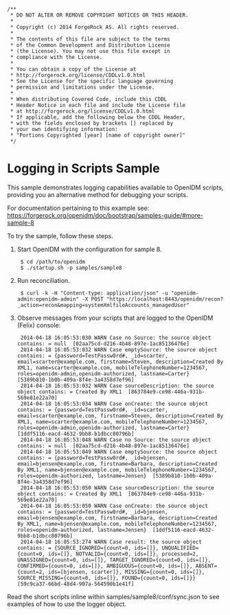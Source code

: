     /** 
     * DO NOT ALTER OR REMOVE COPYRIGHT NOTICES OR THIS HEADER.
     *
     * Copyright (c) 2014 ForgeRock AS. All rights reserved.
     *
     * The contents of this file are subject to the terms
     * of the Common Development and Distribution License
     * (the License). You may not use this file except in
     * compliance with the License.
     *
     * You can obtain a copy of the License at
     * http://forgerock.org/license/CDDLv1.0.html
     * See the License for the specific language governing
     * permission and limitations under the License.
     *
     * When distributing Covered Code, include this CDDL
     * Header Notice in each file and include the License file
     * at http://forgerock.org/license/CDDLv1.0.html
     * If applicable, add the following below the CDDL Header,
     * with the fields enclosed by brackets [] replaced by
     * your own identifying information:
     * "Portions Copyrighted [year] [name of copyright owner]"
     */

Logging in Scripts Sample
=========================

This sample demonstrates logging capabilities available to OpenIDM scripts,
providing you an alternative method for debugging your scripts.

For documentation pertaining to this example see:
https://forgerock.org/openidm/doc/bootstrap/samples-guide/#more-sample-8

To try the sample, follow these steps.

1. Start OpenIDM with the configuration for sample 8.

        $ cd /path/to/openidm
        $ ./startup.sh -p samples/sample8

2. Run reconciliation.

        $ curl -k -H "Content-type: application/json" -u "openidm-admin:openidm-admin" -X POST "https://localhost:8443/openidm/recon?_action=recon&mapping=systemXmlfileAccounts_managedUser"

3. Observe messages from your scripts that are logged to the OpenIDM (Felix) console:

        2014-04-18 16:05:53:030 WARN Case no Source: the source object contains: = null  [02aa75cd-d216-4b48-897e-1ac85136476e]
        2014-04-18 16:05:53:032 WARN Case emptySource: the source object contains: = {password=TestPassw0rd#, _id=scarter, email=scarter@example.com, firstname=Steven, description=Created By XML1, name=scarter@example.com, mobileTelephoneNumber=1234567, roles=openidm-admin,openidm-authorized, lastname=Carter}  [5389b810-1b0b-409a-8f4e-3a4358d7ef96]
        2014-04-18 16:05:53:032 WARN Case sourceDescription: the source object contains: = Created By XML1  [863784e9-ce98-446a-931b-569e81e22a70]
        2014-04-18 16:05:53:034 WARN Case onCreate: the source object contains: = {password=TestPassw0rd#, _id=scarter, email=scarter@example.com, firstname=Steven, description=Created By XML1, name=scarter@example.com, mobileTelephoneNumber=1234567, roles=openidm-admin,openidm-authorized, lastname=Carter}  [1ddf5116-eacd-4632-9bb8-b1dbcc80796b]
        2014-04-18 16:05:53:048 WARN Case no Source: the source object contains: = null  [02aa75cd-d216-4b48-897e-1ac85136476e]
        2014-04-18 16:05:53:049 WARN Case emptySource: the source object contains: = {password=TestPassw0rd#, _id=bjensen, email=bjensen@example.com, firstname=Barbara, description=Created By XML1, name=bjensen@example.com, mobileTelephoneNumber=1234567, roles=openidm-authorized, lastname=Jensen}  [5389b810-1b0b-409a-8f4e-3a4358d7ef96]
        2014-04-18 16:05:53:050 WARN Case sourceDescription: the source object contains: = Created By XML1  [863784e9-ce98-446a-931b-569e81e22a70]
        2014-04-18 16:05:53:050 WARN Case onCreate: the source object contains: = {password=TestPassw0rd#, _id=bjensen, email=bjensen@example.com, firstname=Barbara, description=Created By XML1, name=bjensen@example.com, mobileTelephoneNumber=1234567, roles=openidm-authorized, lastname=Jensen}  [1ddf5116-eacd-4632-9bb8-b1dbcc80796b]
        2014-04-18 16:05:53:274 WARN Case result: the source object contains: = {SOURCE_IGNORED={count=0, ids=[]}, UNQUALIFIED={count=0, ids=[]}, NOTVALID={count=0, ids=[]}, processed=2, UNASSIGNED={count=0, ids=[]}, TARGET_IGNORED={count=0, ids=[]}, CONFIRMED={count=0, ids=[]}, AMBIGUOUS={count=0, ids=[]}, ABSENT={count=2, ids=[bjensen, scarter]}, MISSING={count=0, ids=[]}, SOURCE_MISSING={count=0, ids=[]}, FOUND={count=0, ids=[]}}  [59c9ca37-66bd-48d4-907a-564590b1e41f]

Read the short scripts inline within samples/sample8/conf/sync.json to see examples of how to use the logger object.
